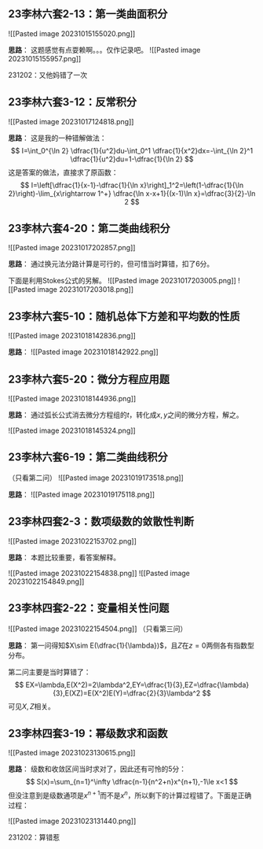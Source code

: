 
## 23李林六套2-13：第一类曲面积分

![[Pasted image 20231015155020.png]]

**思路**：
这题感觉有点耍赖啊。。。仅作记录吧。
![[Pasted image 20231015155957.png]]

231202：又他妈错了一次

## 23李林六套3-12：反常积分

![[Pasted image 20231017124818.png]]

**思路**：
这是我的一种错解做法：
$$
I=\int_0^{\ln 2} \dfrac{1}{u^2}du-\int_0^1 \dfrac{1}{x^2}dx=-\int_{\ln 2}^1 \dfrac{1}{u^2}du=1-\dfrac{1}{\ln 2}
$$
这是答案的做法，直接求了原函数：
$$
I=\left[\dfrac{1}{x-1}-\dfrac{1}{\ln x}\right]_1^2=\left(1-\dfrac{1}{\ln 2}\right)-\lim_{x\rightarrow 1^+} \dfrac{\ln x-x+1}{(x-1)\ln x}=\dfrac{3}{2}-\ln 2
$$

## 23李林六套4-20：第二类曲线积分

![[Pasted image 20231017202857.png]]

**思路**：
通过换元法分路计算是可行的，但可惜当时算错，扣了6分。

下面是利用Stokes公式的另解。
![[Pasted image 20231017203005.png]]
![[Pasted image 20231017203018.png]]

## 23李林六套5-10：随机总体下方差和平均数的性质

![[Pasted image 20231018142836.png]]

**思路**：
![[Pasted image 20231018142922.png]]

## 23李林六套5-20：微分方程应用题

![[Pasted image 20231018144936.png]]

**思路**：
通过弧长公式消去微分方程组的$t$，转化成$x,y$之间的微分方程，解之。

![[Pasted image 20231018145324.png]]

## 23李林六套6-19：第二类曲线积分

（只看第二问）
![[Pasted image 20231019173518.png]]

**思路**：
![[Pasted image 20231019175118.png]]

## 23李林四套2-3：数项级数的敛散性判断

![[Pasted image 20231022153702.png]]

**思路**：
本题比较重要，看答案解释。

![[Pasted image 20231022154838.png]]
![[Pasted image 20231022154849.png]]

## 23李林四套2-22：变量相关性问题

![[Pasted image 20231022154504.png]]
（只看第三问）

**思路**：
第一问得知$X\sim E(\dfrac{1}{\lambda})$，且$Z$在$z=0$两侧各有指数型分布。

第二问主要是当时算错了：
$$
EX=\lambda,E(X^2)=2\lambda^2,EY=\dfrac{1}{3},EZ=\dfrac{\lambda}{3},E(XZ)=E(X^2)E(Y)=\dfrac{2}{3}\lambda^2
$$
可见$X,Z$相关。

## 23李林四套3-19：幂级数求和函数

![[Pasted image 20231023130615.png]]

**思路**：
级数和收敛区间当时求对了，因此还有可怜的5分：
$$
S(x)=\sum_{n=1}^\infty \dfrac{n-1}{n^2+n}x^{n+1},-1\le x<1
$$
但没注意到是级数通项是$x^{n+1}$而不是$x^n$，所以剩下的计算过程错了。下面是正确过程：

![[Pasted image 20231023131440.png]]

231202：算错惹

